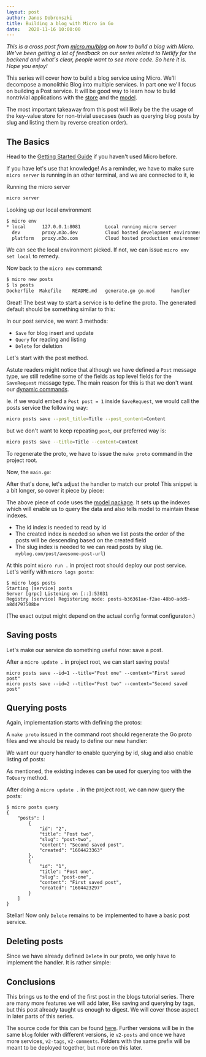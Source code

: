 ```yaml
---
layout: post
author: Janos Dobronszki
title: Building a blog with Micro in Go
date:   2020-11-16 10:00:00
---
```


*This is a cross post from [micro.mu/blog](https://micro.mu.blog) on how to build a blog with Micro. 
We've been getting a lot of feedback on our series related to Netlify for the backend and what's clear, 
people want to see more code. So here it is. Hope you enjoy!*

This series will cover how to build a blog service using Micro. We'll decompose a monolithic Blog into multiple services. 
In part one we'll focus on building a Post service. It will be good way to learn how to build nontrivial applications with 
the [store](https://micro.mu/reference#store) and the [model](https://github.com/micro/dev/tree/master/model).

The most important takeaway from this post will likely be the the usage of the key-value store for non-trivial usecases 
(such as querying blog posts by slug and listing them by reverse creation order).

## The Basics

Head to the [Getting Started Guide](https://micro.mu/getting-started) if you haven't used Micro before.

If you have let's use that knowledge! As a reminder, we have to make sure `micro server` is running in an other terminal, 
and we are connected to it, ie


Running the micro server

```sh
micro server
```

Looking up our local environment

```sh
$ micro env
* local      127.0.0.1:8081         Local running micro server
  dev        proxy.m3o.dev          Cloud hosted development environment
  platform   proxy.m3o.com          Cloud hosted production environment
```

We can see the local environment picked. If not, we can issue `micro env set local` to remedy.   

Now back to the `micro new` command:

```sh
$ micro new posts
$ ls posts
Dockerfile	Makefile	README.md	generate.go	go.mod		handler		main.go		proto
```

Great! The best way to start a service is to define the proto. The generated default should be something similar to this:

In our post service, we want 3 methods:
- `Save` for blog insert and update
- `Query` for reading and listing
- `Delete` for deletion

Let's start with the post method.

<script src="https://gist.github.com/asim/31628c6faf61b392b31bcefc79daa289.js"></script>

Astute readers might notice that although we have defined a `Post` message type, we still redefine some of the fields as top level fields for the `SaveRequest` message type.
The main reason for this is that we don't want our [dynamic commands](https://micro.mu/reference#dynamic-commands).

Ie. if we would embed a `Post post = 1` inside `SaveRequest`, we would call the posts service the following way:

```sh
micro posts save --post_title=Title --post_content=Content
```

but we don't want to keep repeating `post`, our preferred way is:

```sh
micro posts save --title=Title --content=Content
```

To regenerate the proto, we have to issue the `make proto` command in the project root.

Now, the `main.go`:

<script src="https://gist.github.com/asim/99d3bea6fdd234b373473309cab055a1.js"></script>

After that's done, let's adjust the handler to match our proto! This snippet is a bit longer, so cover it piece by piece:

<script src="https://gist.github.com/asim/10b96ed42e300959ec96e963ed4cc6e2.js"></script>

The above piece of code uses the [model package](https://github.com/micro/dev/tree/master/model). It sets up the indexes which will enable us to query the data and also tells model to maintain these indexes.

- The id index is needed to read by id
- The created index is needed so when we list posts the order of the posts will be descending based on the created field
- The slug index is needed to we can read posts by slug (ie. `myblog.com/post/awesome-post-url`)

At this point `micro run .` in project root should deploy our post service. Let's verify with `micro logs posts`:

```
$ micro logs posts
Starting [service] posts
Server [grpc] Listening on [::]:53031
Registry [service] Registering node: posts-b36361ae-f2ae-48b0-add5-a8d4797508be
```

(The exact output might depend on the actual config format configuraton.)

## Saving posts

Let's make our service do something useful now: save a post.

<script src="https://gist.github.com/asim/a1870dccc4ad1eb137a602ae9e884af6.js"></script>

After a `micro update .` in project root, we can start saving posts!

```
micro posts save --id=1 --title="Post one" --content="First saved post"
micro posts save --id=2 --title="Post two" --content="Second saved post"
```

## Querying posts

Again, implementation starts with defining the protos:

<script src="https://gist.github.com/asim/d3dea1832609b32538838529e693f9bf.js"></script>

A `make proto` issued in the command root should regenerate the Go proto files and we should be ready to define our new handler:

We want our query handler to enable querying by id, slug and also enable listing of posts:

<script src="https://gist.github.com/asim/4cc45b6fceb459332a61bed0f88a99d6.js"></script>

As mentioned, the existing indexes can be used for querying too with the `ToQuery` method.

After doing a `micro update .` in the project root, we can now query the posts:

```
$ micro posts query
{
	"posts": [
		{
			"id": "2",
			"title": "Post two",
			"slug": "post-two",
			"content": "Second saved post",
			"created": "1604423363"
		},
		{
			"id": "1",
			"title": "Post one",
			"slug": "post-one",
			"content": "First saved post",
			"created": "1604423297"
		}
	]
}

```

Stellar! Now only `Delete` remains to be implemented to have a basic post service.

## Deleting posts

Since we have already defined `Delete` in our proto, we only have to implement the handler. It is rather simple:

<script src="https://gist.github.com/asim/a3c7875a5fc47439b43740b274ab3ac3.js"></script>

## Conclusions

This brings us to the end of the first post in the blogs tutorial series.
There are many more features we will add later, like saving and querying by tags, but this post already taught us enough to digest.
We will cover those aspect in later parts of this series.

The source code for this can be found [here](https://github.com/micro/dev/tree/master/blog/v1-posts).
Further versions will be in the same `blog` folder with different versions, ie `v2-posts` and once we have more services, `v2-tags`, `v2-comments`.
Folders with the same prefix will be meant to be deployed together, but more on this later.


